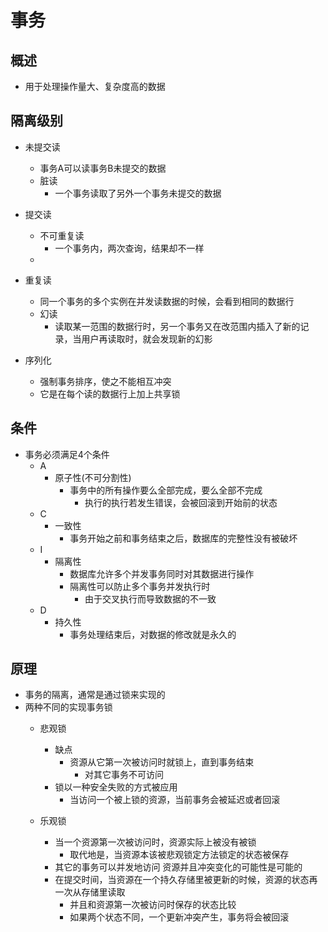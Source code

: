 # 事务
## 概述
- 用于处理操作量大、复杂度高的数据

## 隔离级别
- 未提交读
	- 事务A可以读事务B未提交的数据
	- 脏读
		- 一个事务读取了另外一个事务未提交的数据

- 提交读
	- 不可重复读
		- 一个事务内，两次查询，结果却不一样 
	- 

- 重复读
	- 同一个事务的多个实例在并发读数据的时候，会看到相同的数据行
	- 幻读
		- 读取某一范围的数据行时，另一个事务又在改范围内插入了新的记录，当用户再读取时，就会发现新的幻影

- 序列化
	- 强制事务排序，使之不能相互冲突
	- 它是在每个读的数据行上加上共享锁

## 条件
- 事务必须满足4个条件
	- A
		- 原子性(不可分割性)
			- 事务中的所有操作要么全部完成，要么全部不完成
				- 执行的执行若发生错误，会被回滚到开始前的状态
	- C
		- 一致性
			- 事务开始之前和事务结束之后，数据库的完整性没有被破坏
	- I
		- 隔离性
			- 数据库允许多个并发事务同时对其数据进行操作
			- 隔离性可以防止多个事务并发执行时
				- 由于交叉执行而导致数据的不一致
	- D
		- 持久性
			- 事务处理结束后，对数据的修改就是永久的

## 原理
- 事务的隔离，通常是通过锁来实现的
- 两种不同的实现事务锁
	- 悲观锁
	    - 缺点
		    - 资源从它第一次被访问时就锁上，直到事务结束
			    - 对其它事务不可访问
		- 锁以一种安全失败的方式被应用   
			- 当访问一个被上锁的资源，当前事务会被延迟或者回滚 

	- 乐观锁
		- 当一个资源第一次被访问时，资源实际上被没有被锁	
			- 取代地是，当资源本该被悲观锁定方法锁定的状态被保存
		- 其它的事务可以并发地访问	资源并且冲突变化的可能性是可能的
		- 在提交时间，当资源在一个持久存储里被更新的时候，资源的状态再一次从存储里读取
			- 并且和资源第一次被访问时保存的状态比较
			- 如果两个状态不同，一个更新冲突产生，事务将会被回滚
